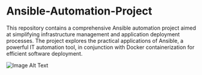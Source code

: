 # Ansible-Automation-Project
This repository contains a comprehensive Ansible automation project aimed at simplifying infrastructure management and application deployment processes. The project explores the practical applications of Ansible, a powerful IT automation tool, in conjunction with Docker containerization for efficient software deployment.

![Image Alt Text](https://miro.medium.com/v2/resize:fit:720/format:webp/0*ijEA6ocv7g-ggbTZ.gif )
